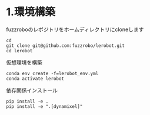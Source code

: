 # 1.環境構築

fuzzroboのレポジトリをホームディレクトリにcloneします

```
cd
git clone git@github.com:fuzzrobo/lerobot.git
cd lerobot
```

仮想環境を構築

```
conda env create -f=lerobot_env.yml
conda activate lerobot
```

依存関係インストール

```
pip install -e .
pip install -e ".[dynamixel]"
```
